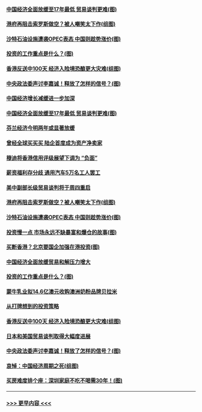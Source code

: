 #### [中国经济全面放缓至17年最低 贸易谈判更难(图)](../pages/p5/907648.md?t=09171544) 
#### [港府再阻击索罗斯做空？被人嘲笑太下作(组图)](../pages/p5/907637.md?t=09171544) 
#### [沙特石油设施遭袭OPEC表态 中国则趁势涨价(图)](../pages/p5/907570.md?t=09171544) 
#### [投资的工作重点是什么？(图)](../pages/p5/907561.md?t=09171544) 
#### [香港反送中100天 经济入险境恐酿更大灾难(组图)](../pages/p5/907533.md?t=09171544) 
#### [中央政法委声讨李嘉诚！释放了怎样的信号？(图)](../pages/p5/907522.md?t=09171544) 
#### [中国经济增长减缓进一步加深](../pages/p5/907649.md?t=09171544) 
#### [中国经济全面放缓至17年最低 贸易谈判更难(图)](../pages/p5/907648.md?t=09171544) 
#### [芬兰经济今明两年或显著放缓](../pages/p5/907643.md?t=09171544) 
#### [曾经全球买买买 陆企首度成为资产净卖家](../pages/p5/907641.md?t=09171544) 
#### [穆迪将香港信用评级展望下调为 “负面”](../pages/p5/907640.md?t=09171544) 
#### [薪资福利存分歧 通用汽车5万名工人罢工](../pages/p5/907639.md?t=09171544) 
#### [美中副部长级贸易谈判将于周四重启](../pages/p5/907638.md?t=09171544) 
#### [港府再阻击索罗斯做空？被人嘲笑太下作(组图)](../pages/p5/907637.md?t=09171544) 
#### [沙特石油设施遭袭OPEC表态 中国则趁势涨价(图)](../pages/p5/907570.md?t=09171544) 
#### [投资慢一点 市场永远不缺暴富和爆仓的故事(图)](../pages/p5/907564.md?t=09171544) 
#### [买断香港？北京要国企加强在港投资(图)](../pages/p5/907582.md?t=09171544) 
#### [中国经济全面放缓贸易和解压力增大](../pages/p5/907579.md?t=09171544) 
#### [投资的工作重点是什么？(图)](../pages/p5/907561.md?t=09171544) 
#### [蒙牛乳业拟14.6亿澳元收购澳洲奶粉品牌贝拉米](../pages/p5/907571.md?t=09171544) 
#### [从打牌想到的投资策略](../pages/p5/907563.md?t=09171544) 
#### [香港反送中100天 经济入险境恐酿更大灾难(组图)](../pages/p5/907533.md?t=09171544) 
#### [日本和美国贸易谈判取得大幅度进展](../pages/p5/907527.md?t=09171544) 
#### [中央政法委声讨李嘉诚！释放了怎样的信号？(图)](../pages/p5/907522.md?t=09171544) 
#### [哀悼：中国经济周期之死(组图)](../pages/p5/907455.md?t=09171544) 
#### [买房难度排个座：深圳家庭不吃不喝需30年！(图)](../pages/p5/907463.md?t=09171544) 

----
#### [ >>> 更早内容 <<< ](../indexes/p5-earlier.md)
